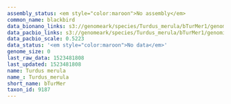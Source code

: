 ```yaml
---
assembly_status: <em style="color:maroon">No assembly</em>
common_name: blackbird
data_bionano_links: s3://genomeark/species/Turdus_merula/bTurMer1/genomic_data/bionano/<br>
data_pacbio_links: s3://genomeark/species/Turdus_merula/bTurMer1/genomic_data/pacbio/<br>
data_pacbio_scale: 0.5223
data_status: '<em style="color:maroon">No data</em>'
genome_size: 0
last_raw_data: 1523481808
last_updated: 1523481808
name: Turdus merula
name_: Turdus_merula
short_name: bTurMer
taxon_id: 9187
---
```

